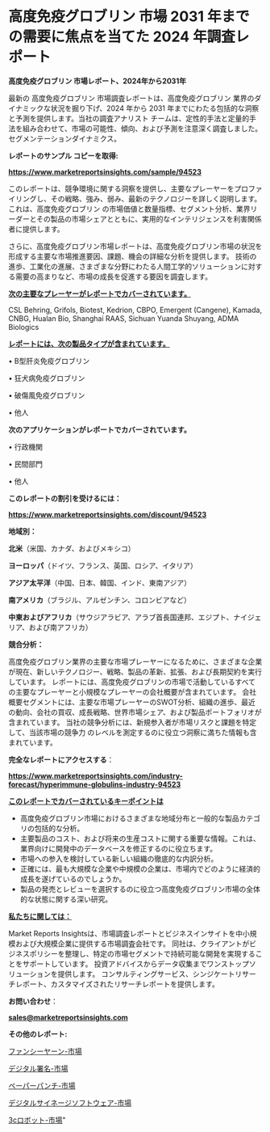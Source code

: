 # 高度免疫グロブリン 市場 2031 年までの需要に焦点を当てた 2024 年調査レポート

<strong>高度免疫グロブリン 市場レポート、2024年から2031年</strong>

最新の 高度免疫グロブリン 市場調査レポートは、高度免疫グロブリン 業界のダイナミックな状況を掘り下げ、2024 年から 2031 年までにわたる包括的な洞察と予測を提供します。当社の調査アナリスト チームは、定性的手法と定量的手法を組み合わせて、市場の可能性、傾向、および予測を注意深く調査しました。 セグメンテーションダイナミクス。



<strong>レポートのサンプル コピーを取得:</strong> <a href=https://www.marketreportsinsights.com/sample/94523>

<strong><u>https://www.marketreportsinsights.com/sample/94523</u></strong></a>

このレポートは、競争環境に関する洞察を提供し、主要なプレーヤーをプロファイリングし、その戦略、強み、弱み、最新のテクノロジーを詳しく説明します。 これは、高度免疫グロブリン の市場価値と数量指標、セグメント分析、業界リーダーとその製品の市場シェアとともに、実用的なインテリジェンスを利害関係者に提供します。

さらに、高度免疫グロブリン市場レポートは、高度免疫グロブリン市場の状況を形成する主要な市場推進要因、課題、機会の詳細な分析を提供します。 技術の進歩、工業化の進展、さまざまな分野にわたる人間工学的ソリューションに対する需要の高まりなど、市場の成長を促進する要因を調査します。



<strong><u>次の主要なプレーヤーがレポートでカバーされています。</u></strong>

CSL Behring, Grifols, Biotest, Kedrion, CBPO, Emergent (Cangene), Kamada, CNBG, Hualan Bio, Shanghai RAAS, Sichuan Yuanda Shuyang, ADMA Biologics



<strong><u><b>レポートには、次の製品タイプが含まれています。</b></u></strong>

• B型肝炎免疫グロブリン

• 狂犬病免疫グロブリン

• 破傷風免疫グロブリン

• 他人



<strong><b>次のアプリケーションがレポートでカバーされています。</b></strong>

• 行政機関

• 民間部門

• 他人



<strong><b>このレポートの割引を受けるには：</b></strong><a href=https://www.marketreportsinsights.com/discount/94523>

<strong><u>https://www.marketreportsinsights.com/discount/94523</u></strong></a>



<strong>地域別：</strong>



<strong>北米</strong>（米国、カナダ、およびメキシコ）



<strong>ヨーロッパ</strong>（ドイツ、フランス、英国、ロシア、イタリア）



<strong>アジア太平洋</strong>（中国、日本、韓国、インド、東南アジア）



<strong>南アメリカ</strong>（ブラジル、アルゼンチン、コロンビアなど）



<strong>中東およびアフリカ</strong>（サウジアラビア、アラブ首長国連邦、エジプト、ナイジェリア、および南アフリカ）



<strong>競合分析：</strong>

高度免疫グロブリン業界の主要な市場プレーヤーになるために、さまざまな企業が現在、新しいテクノロジー、戦略、製品の革新、拡張、および長期契約を実行しています。 レポートには、高度免疫グロブリンの市場で活動しているすべての主要なプレーヤーと小規模なプレーヤーの会社概要が含まれています。 会社概要セグメントには、主要な市場プレーヤーのSWOT分析、組織の進歩、最近の動向、会社の買収、成長戦略、世界市場シェア、および製品ポートフォリオが含まれています。 当社の競争分析には、新規参入者が市場リスクと課題を特定して、当該市場の競争力 のレベルを測定するのに役立つ洞察に満ちた情報も含まれています。



<strong>完全なレポートにアクセスする</strong>：

<a href=https://www.marketreportsinsights.com/industry-forecast/hyperimmune-globulins-industry-94523>

<strong><u>https://www.marketreportsinsights.com/industry-forecast/hyperimmune-globulins-industry-94523</u></strong></a>



<strong><u><b>このレポートでカバーされているキーポイントは</b></u></strong>
<ul>
  <li>高度免疫グロブリン市場におけるさまざまな地域分布と一般的な製品カテゴリの包括的な分析。</li>
  <li>主要製品のコスト、および将来の生産コストに関する重要な情報。これは、業界向けに開発中のデータベースを修正するのに役立ちます。</li>
  <li>市場への参入を検討している新しい組織の徹底的な内訳分析。</li>
  <li>正確には、最も大規模な企業や中規模の企業は、市場内でどのように経済的成長を遂げているのでしょうか。</li>
  <li>製品の発売とレビューを選択するのに役立つ高度免疫グロブリン市場の全体的な状態に関する深い研究。</li>
</ul>


<strong><u><b>私たちに関しては：</b></u></strong>

Market Reports Insightsは、市場調査レポートとビジネスインサイトを中小規模および大規模企業に提供する市場調査会社です。 同社は、クライアントがビジネスポリシーを整理し、特定の市場セグメントで持続可能な開発を実現することをサポートしています。 投資アドバイスからデータ収集までワンストップソリューションを提供します。 コンサルティングサービス、シンジケートリサーチレポート、カスタマイズされたリサーチレポートを提供します。



<strong><b>お問い合わせ</b></strong>：

<a href=mailto:sales@marketreportsinsights.com>

<strong><u>sales@marketreportsinsights.com</u></strong></a>



<strong>その他のレポート:</strong>

<a href=https://www.linkedin.com/pulse/ファンシーヤーン-市場-2023-swot-分析と最新イノベーション-2030-pr-news-hub-bhqjc/>ファンシーヤーン-市場</a>

<a href=https://www.linkedin.com/pulse/デジタル署名-市場-2023-推進要因と成長機会-2030-consumer-connection-collective-360-jkmgf/>デジタル署名-市場</a>

<a href=https://www.linkedin.com/pulse/ペーパーパンチ-市場-2023-新興市場-将来の動向と市場需要-2030-osclf/>ペーパーパンチ-市場</a>

<a href=https://www.linkedin.com/pulse/デジタルサイネージソフトウェア-市場-2023-総合分析と事業成長戦略-b7yzf/>デジタルサイネージソフトウェア-市場</a>

<a href=https://www.linkedin.com/pulse/3cロボット-市場-2023-収益と成長ドライバー-2030-data-dive-discoveries-24-analysis-tbncc/>3cロボット-市場</a>"
